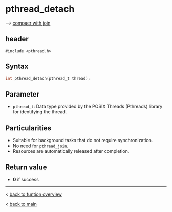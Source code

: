 # pthread_detach
--> [compaer with join](join_detach.md)

## header 
`#include <pthread.h>`

## Syntax
```c 
int pthread_detach(pthread_t thread);
```

## Parameter

- `pthread_t`: Data type provided by the POSIX Threads (Pthreads) library for identifying the thread.

## Particularities

- Suitable for background tasks that do not require synchronization.
- No need for `pthread_join`.
- Resources are automatically released after completion.


## Return value
- **0** if success

---
< [back to funtion overview](../function.md)

< [back to main](/)